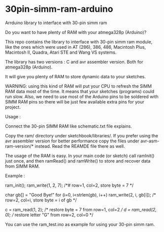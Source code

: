 30pin-simm-ram-arduino
======================

Arrduino library to interface with 30-pin simm ram

Do you want to have plenty of RAM with your atmega328p (Arduino)?

This repo contains the library to interface with 30-pin simm ram module,
like the ones which were used in AT (286), 386, 486, Macintosh Plus, 
Macintosh II, Quadra, Atari STE and Wang VS systems.

The library has two versions : C and avr assembler version. Both for
atmega328p (Arduino).

It will give you plenty of RAM to store dynamic data to your sketches.

WARNING: using this kind of RAM will put your CPU to refresh the SIMM RAM data
most of the time. It means that your sketches (programs) could run slow.
Also, we need to use most of the Arduino pins to be soldered with SIMM RAM pins
so there will be just few available extra pins for your project.

Usage :

Connect the 30-pin SIMM RAM like schematic.txt file explains.

Copy the ram/ directory under sketchbook/libraries/.
If you prefer using the avr assembler version for better performance
copy the files under avr-asm-ram-version/* instead. Read the REAMDE
file there as well.

The usage of the RAM is easy. In your main code (or sketch) call ramInit()
just once, and then ramRead() and ramWrite() to store and recover
data from SIMM RAM.

Example :

ram_init();
ram_write(1, 2, 7);		/*# row=1, col=2, store byte = 7 */

char gb[] = "Good Bye!"
for (i=0, i<strlen(gb), i++)
	ram_write(2, i, gb[i]);	/* row=2, col=i, store byte = i of gb */

c = ram_read(1, 2);		/* restore byte = 7 from row=1, col=2 */
d = ram_read(2, 0);		/* restore letter "G" from row=2, col=0 */
	

You can use the ram_test.ino as example for using your 30-pin simm ram.
